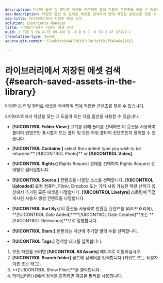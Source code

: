 ```yaml
---
description: 다양한 옵션 및 필터로 에셋을 검색하여 앱에 적합한 콘텐츠를 찾을 수 있습니다.
seo-description: 다양한 옵션 및 필터로 에셋을 검색하여 앱에 적합한 콘텐츠를 찾을 수 있습니다.
seo-title: 라이브러리에서 저장된 에셋 검색
solution: Experience Manager
title: 라이브러리에서 저장된 에셋 검색
uuid: 2 FEE 5 BA 4-FE 69-487 E -8 D 9 C -0 FD 2 AF 97179 C
translation-type: tm+mt
source-git-commit: 67aeb3de964473b326c88c3a3f81ff48a6a12652

---
```



# 라이브러리에서 저장된 에셋 검색{#search-saved-assets-in-the-library}

다양한 옵션 및 필터로 에셋을 검색하여 앱에 적합한 콘텐츠를 찾을 수 있습니다.

라이브러리에서 자산을 찾는 데 도움이 되는 다음 옵션을 사용할 수 있습니다.

* **[!UICONTROL Folder View:]** 보기를 위해 폴더를 선택하면 이 옵션을 사용하여 폴더의 컨텐츠만 표시할지 또는 폴더 및 모든 하위 폴더의 컨텐츠인지 정의할 수 있습니다.
* **[!UICONTROL Contains:]** select the content type you wish to be returned:** [!UICONTROL Photo]** or **[!UICONTROL Video]**.

* **[!UICONTROL Rights:]** Rights Request 상태를 선택하여 Rights Request 상태별로 필터링합니다.
* **[!UICONTROL Source:]** 컨텐츠를 나열할 소스를 선택합니다. **[!UICONTROL Uploaded]** 로컬 컴퓨터, Flickr, Dropbox 또는 기타 사용 가능한 파일 선택기 옵션에서 추가된 모든 에셋을 나열합니다. **[!UICONTROL Livefyre]** 스트림에 직접 게시된 사용자 생성 컨텐트를 나열합니다.

* **[!UICONTROL Sort By:]** 이 옵션을 사용하여 반환된 컨텐츠를 (라이브러리에), **[!UICONTROL Date Added]****[!UICONTROL Date Created]**또는 **[!UICONTROL Relevance]**으로 정렬합니다.

* **[!UICONTROL Stars:]** 반환되는 자산에 추가할 별의 수를 선택합니다.
* **[!UICONTROL Tags:]** 검색할 태그를 입력합니다.

1. 모든 자산을 보려면 **[!UICONTROL All Assets]** 페이지로 이동하십시오.
1. **[!UICONTROL Search folder]** 필드에 검색어를 입력합니다 (키워드 또는 작성자 이름 또는 태그).
1. **[!UICONTROL Show Filter]**을 클릭합니다.
1. 라이브러리 내에서 검색을 좁히려면 제공된 필터를 사용합니다.
